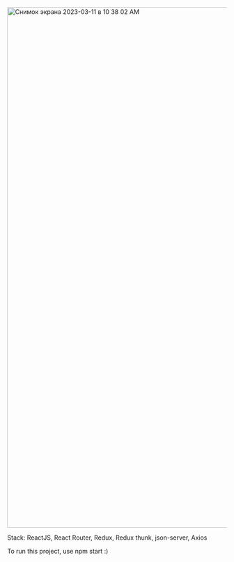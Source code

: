 <img width="1193" alt="Снимок экрана 2023-03-11 в 10 38 02 AM" src="https://user-images.githubusercontent.com/74246794/224471834-c0a301dc-36c1-41d3-8de2-7a4a012f97a2.png">

Stack:
ReactJS,
React Router,
Redux,
Redux thunk,
json-server,
Axios

To run this project, use npm start :)
